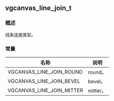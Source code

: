 ## vgcanvas\_line\_join\_t
### 概述
线条连接类型。
### 常量
<p id="vgcanvas_line_join_t_consts">

| 名称 | 说明 | 
| -------- | ------- | 
| VGCANVAS\_LINE\_JOIN\_ROUND | round。 |
| VGCANVAS\_LINE\_JOIN\_BEVEL | bevel。 |
| VGCANVAS\_LINE\_JOIN\_MITTER | mitter。 |
